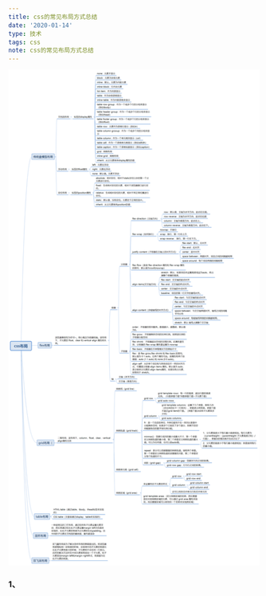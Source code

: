 ```yaml
---
title: css的常见布局方式总结
date: '2020-01-14'
type: 技术
tags: css
note: css的常见布局方式总结
---
```

<img src="../../images/css布局.png">

### 1、
